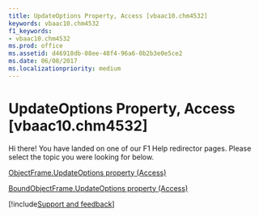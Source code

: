 ```yaml
---
title: UpdateOptions Property, Access [vbaac10.chm4532]
keywords: vbaac10.chm4532
f1_keywords:
- vbaac10.chm4532
ms.prod: office
ms.assetid: d46918db-08ee-48f4-96a6-0b2b3e0e5ce2
ms.date: 06/08/2017
ms.localizationpriority: medium
---
```



# UpdateOptions Property, Access [vbaac10.chm4532]

Hi there! You have landed on one of our F1 Help redirector pages. Please select the topic you were looking for below.

[ObjectFrame.UpdateOptions property (Access)](https://msdn.microsoft.com/library/29effba2-7427-62ca-c0d6-6ed5081b0e02%28Office.15%29.aspx)

[BoundObjectFrame.UpdateOptions property (Access)](https://msdn.microsoft.com/library/919ad3b4-1128-947a-09c0-7c7b0373698e%28Office.15%29.aspx)

[!include[Support and feedback](~/includes/feedback-boilerplate.md)]
